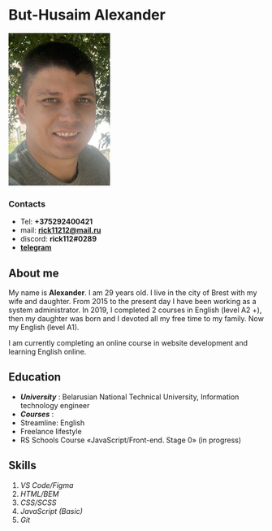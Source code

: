 # But-Husaim Alexander 
![photo](img/01.jpg)
### Contacts

* Tel: **+375292400421**
* mail: **rick11212@mail.ru**
* discord: **rick112#0289**
* **[telegram](https://t.me/rick11212)**

## About me

My name is **Alexander**. I am 29 years old. I live in the city of Brest with my wife and daughter. From 2015 to the present day I have been working as a system administrator. In 2019, I completed 2 courses in English (level A2 +), then my daughter was born and I devoted all my free time to my family. Now my English (level A1).

I am currently completing an online course in website development and learning English online.

## Education
* ***University*** :  Belarusian National Technical University, Information technology engineer
* ***Courses*** : 
 * Streamline: English
 * Freelance lifestyle
 * RS Schools Course «JavaScript/Front-end. Stage 0» (in progress)

## Skills
1. *VS Code/Figma*
1. *HTML/BEM*
1. *CSS/SCSS*
1. *JavaScript (Basic)*
1. *Git*

